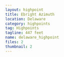 ```yaml
---
layout: highpoint
title: Ebright Azimuth
location: Delaware
category: highpoints
tag: Highpoints
tagline: 447 feet
name: delaware_highpoint
files: 2
thumbnail: 2
---
```

